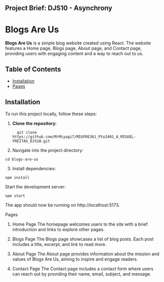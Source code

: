 ## Project Brief: DJS10 - Asynchrony

# Blogs Are Us

**Blogs Are Us** is a simple blog website created using React. The website features a Home page, Blogs page, About page, and Contact page, providing users with engaging content and a way to reach out to us.

## Table of Contents

- [Installation](#installation)
- [Pages](#pages)

## Installation

To run this project locally, follow these steps:

1. **Clone the repository**:

   ```
     git clone https://github.com/MrMiyagi7/MIGFRE361_Pto2401_A_MIGUEL-FREITAS_DJS10.git

   ```

2. Navigate into the project directory:

```
cd blogs-are-us
```

3. Install dependencies:

```
npm install
```

Start the development server:

```
npm start
```

The app should now be running on http://localhost:5173.

Pages

1. Home Page
   The homepage welcomes users to the site with a brief introduction and links to explore other pages.

2. Blogs Page
   The Blogs page showcases a list of blog posts. Each post includes a title, excerpt, and link to read more.

3. About Page
   The About page provides information about the mission and values of Blogs Are Us, aiming to inspire and engage readers.

4. Contact Page
   The Contact page includes a contact form where users can reach out by providing their name, email, subject, and message.
